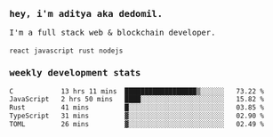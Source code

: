 <samp>
    <h3>hey, i'm aditya aka dedomil.</h3>
    I'm a full stack web & blockchain developer. 
    <br />
    <br />
    <code>react</code> <code>javascript</code> <code>rust</code> <code>nodejs</code>
    <h3>weekly development stats</h3>
    <!--START_SECTION:waka-->

```txt
C            13 hrs 11 mins  ██████████████████▒░░░░░░   73.22 %
JavaScript   2 hrs 50 mins   ████░░░░░░░░░░░░░░░░░░░░░   15.82 %
Rust         41 mins         █░░░░░░░░░░░░░░░░░░░░░░░░   03.85 %
TypeScript   31 mins         ▓░░░░░░░░░░░░░░░░░░░░░░░░   02.90 %
TOML         26 mins         ▓░░░░░░░░░░░░░░░░░░░░░░░░   02.49 %
```

<!--END_SECTION:waka-->
</samp>
